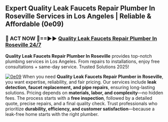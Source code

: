 ## Expert Quality Leak Faucets Repair Plumber In Roseville Services in Los Angeles | Reliable & Affordable (0e09)  

<h3>🚿 ACT NOW 🌟==►► <a href="https://tinyurl.com/2ne6vx2x" rel="nofollow">Quality Leak Faucets Repair Plumber In Roseville 24/7</a></h3>

**Quality Leak Faucets Repair Plumber In Roseville** provides top-notch plumbing services in Los Angeles. From repairs to installations, enjoy free consultations + same-day service. Trusted Solutions 2025!

[![0e09](https://i.imgur.com/4PFF4AK.jpeg)](https://tinyurl.com/2ne6vx2x)
When you need **Quality Leak Faucets Repair Plumber in Roseville**, you want expertise, reliability, and fair pricing. Our services include **leak detection, faucet replacement, and pipe repairs**, ensuring long-lasting solutions. Pricing depends on **materials, labor, and complexity**—no hidden fees. The process starts with a **free inspection**, followed by a detailed quote, precise repairs, and a final quality check. Trust professionals who prioritize **durability, efficiency, and customer satisfaction**—because a leak-free home starts with the right plumber.